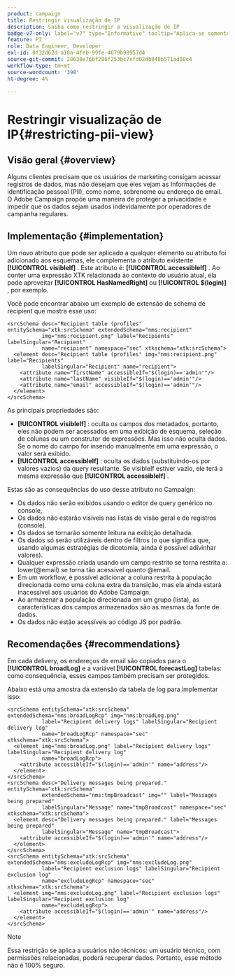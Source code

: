 ```yaml
---
product: campaign
title: Restringir visualização de IP
description: Saiba como restringir a visualização de IP
badge-v7-only: label="v7" type="Informative" tooltip="Aplica-se somente ao Campaign Classic v7"
feature: PI
role: Data Engineer, Developer
exl-id: 0f32d62d-a10a-4feb-99fe-4679b98957d4
source-git-commit: 28638e76bf286f253bc7efd02db848b571ad88c4
workflow-type: tm+mt
source-wordcount: '398'
ht-degree: 4%

---
```


# Restringir visualização de IP{#restricting-pii-view}

## Visão geral {#overview}

Alguns clientes precisam que os usuários de marketing consigam acessar registros de dados, mas não desejam que eles vejam as Informações de identificação pessoal (PII), como nome, sobrenome ou endereço de email. O Adobe Campaign propõe uma maneira de proteger a privacidade e impedir que os dados sejam usados indevidamente por operadores de campanha regulares.

## Implementação {#implementation}

Um novo atributo que pode ser aplicado a qualquer elemento ou atributo foi adicionado aos esquemas, ele complementa o atributo existente **[!UICONTROL visibleIf]** . Este atributo é: **[!UICONTROL accessibleIf]** . Ao conter uma expressão XTK relacionada ao contexto do usuário atual, ela pode aproveitar **[!UICONTROL HasNamedRight]** ou **[!UICONTROL $(login)]** , por exemplo.

Você pode encontrar abaixo um exemplo de extensão de schema de recipient que mostra esse uso:

```
<srcSchema desc="Recipient table (profiles" entitySchema="xtk:srcSchema" extendedSchema="nms:recipient"
           img="nms:recipient.png" label="Recipients" labelSingular="Recipient"
           name="recipient" namespace="sec" xtkschema="xtk:srcSchema">
  <element desc="Recipient table (profiles" img="nms:recipient.png" label="Recipients"
           labelSingular="Recipient" name="recipient">
    <attribute name="firstName" accessibleIf="$(login)=='admin'"/>
    <attribute name="lastName" visibleIf="$(login)=='admin'"/>
    <attribute name="email" accessibleIf="$(login)=='admin'"/>
  </element>
</srcSchema>
```

As principais propriedades são:

* **[!UICONTROL visibleIf]** : oculta os campos dos metadados, portanto, eles não podem ser acessados em uma exibição de esquema, seleção de colunas ou um construtor de expressões. Mas isso não oculta dados. Se o nome do campo for inserido manualmente em uma expressão, o valor será exibido.
* **[!UICONTROL accessibleIf]** : oculta os dados (substituindo-os por valores vazios) da query resultante. Se visibleIf estiver vazio, ele terá a mesma expressão que **[!UICONTROL accessibleIf]** .

Estas são as consequências do uso desse atributo no Campaign:

* Os dados não serão exibidos usando o editor de query genérico no console,
* Os dados não estarão visíveis nas listas de visão geral e de registros (console).
* Os dados se tornarão somente leitura na exibição detalhada.
* Os dados só serão utilizáveis dentro de filtros (o que significa que, usando algumas estratégias de dicotomia, ainda é possível adivinhar valores).
* Qualquer expressão criada usando um campo restrito se torna restrita a: lower(@email) se torna tão acessível quanto @email.
* Em um workflow, é possível adicionar a coluna restrita à população direcionada como uma coluna extra da transição, mas ela ainda estará inacessível aos usuários do Adobe Campaign.
* Ao armazenar a população direcionada em um grupo (lista), as características dos campos armazenados são as mesmas da fonte de dados.
* Os dados não estão acessíveis ao código JS por padrão.

## Recomendações {#recommendations}

Em cada delivery, os endereços de email são copiados para o **[!UICONTROL broadLog]** e a variável **[!UICONTROL forecastLog]** tabelas: como consequência, esses campos também precisam ser protegidos.

Abaixo está uma amostra da extensão da tabela de log para implementar isso:

```
<srcSchema entitySchema="xtk:srcSchema" extendedSchema="nms:broadLogRcp" img="nms:broadLog.png"
           label="Recipient delivery logs" labelSingular="Recipient delivery log"
           name="broadLogRcp" namespace="sec" xtkschema="xtk:srcSchema">
  <element img="nms:broadLog.png" label="Recipient delivery logs" labelSingular="Recipient delivery log"
           name="broadLogRcp">
    <attribute accessibleIf="$(login)=='admin'" name="address"/>
  </element>
</srcSchema>
<srcSchema desc="Delivery messages being prepared." entitySchema="xtk:srcSchema"
           extendedSchema="nms:tmpBroadcast" img="" label="Messages being prepared"
           labelSingular="Message" name="tmpBroadcast" namespace="sec" xtkschema="xtk:srcSchema">
  <element desc="Delivery messages being prepared." label="Messages being prepared"
           labelSingular="Message" name="tmpBroadcast">
    <attribute accessibleIf="$(login)=='admin'" name="address"/>
  </element>
</srcSchema>
<srcSchema entitySchema="xtk:srcSchema" extendedSchema="nms:excludeLogRcp" img="nms:excludeLog.png"
           label="Recipient exclusion logs" labelSingular="Recipient exclusion log"
           name="excludeLogRcp" namespace="sec" xtkschema="xtk:srcSchema">
  <element img="nms:excludeLog.png" label="Recipient exclusion logs" labelSingular="Recipient exclusion log"
           name="excludeLogRcp">
    <attribute accessibleIf="$(login)=='admin'" name="address"/>
  </element>
</srcSchema>
```

>[!NOTE]
>
>Essa restrição se aplica a usuários não técnicos: um usuário técnico, com permissões relacionadas, poderá recuperar dados. Portanto, esse método não é 100% seguro.
